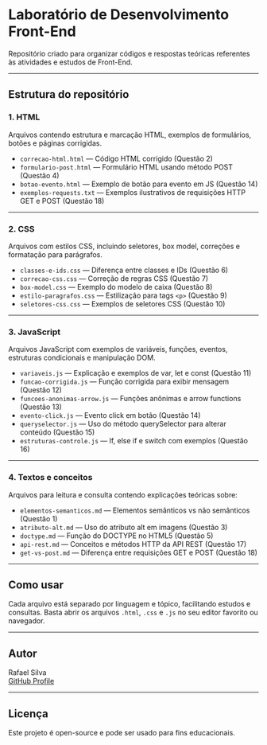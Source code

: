 # Laboratório de Desenvolvimento Front-End

Repositório criado para organizar códigos e respostas teóricas referentes às atividades e estudos de Front-End.

---

## Estrutura do repositório

### 1. HTML
Arquivos contendo estrutura e marcação HTML, exemplos de formulários, botões e páginas corrigidas.

- `correcao-html.html` — Código HTML corrigido (Questão 2)  
- `formulario-post.html` — Formulário HTML usando método POST (Questão 4)  
- `botao-evento.html` — Exemplo de botão para evento em JS (Questão 14)  
- `exemplos-requests.txt` — Exemplos ilustrativos de requisições HTTP GET e POST (Questão 18)  

---

### 2. CSS
Arquivos com estilos CSS, incluindo seletores, box model, correções e formatação para parágrafos.

- `classes-e-ids.css` — Diferença entre classes e IDs (Questão 6)  
- `correcao-css.css` — Correção de regras CSS (Questão 7)  
- `box-model.css` — Exemplo do modelo de caixa (Questão 8)  
- `estilo-paragrafos.css` — Estilização para tags `<p>` (Questão 9)  
- `seletores-css.css` — Exemplos de seletores CSS (Questão 10)  

---

### 3. JavaScript
Arquivos JavaScript com exemplos de variáveis, funções, eventos, estruturas condicionais e manipulação DOM.

- `variaveis.js` — Explicação e exemplos de var, let e const (Questão 11)  
- `funcao-corrigida.js` — Função corrigida para exibir mensagem (Questão 12)  
- `funcoes-anonimas-arrow.js` — Funções anônimas e arrow functions (Questão 13)  
- `evento-click.js` — Evento click em botão (Questão 14)  
- `queryselector.js` — Uso do método querySelector para alterar conteúdo (Questão 15)  
- `estruturas-controle.js` — If, else if e switch com exemplos (Questão 16)  

---

### 4. Textos e conceitos
Arquivos para leitura e consulta contendo explicações teóricas sobre:

- `elementos-semanticos.md` — Elementos semânticos vs não semânticos (Questão 1)  
- `atributo-alt.md` — Uso do atributo alt em imagens (Questão 3)  
- `doctype.md` — Função do DOCTYPE no HTML5 (Questão 5)  
- `api-rest.md` — Conceitos e métodos HTTP da API REST (Questão 17)  
- `get-vs-post.md` — Diferença entre requisições GET e POST (Questão 18)  

---

## Como usar

Cada arquivo está separado por linguagem e tópico, facilitando estudos e consultas. Basta abrir os arquivos `.html`, `.css` e `.js` no seu editor favorito ou navegador.

---

## Autor

Rafael Silva  
[GitHub Profile](https://github.com/Rafife12)

---

## Licença

Este projeto é open-source e pode ser usado para fins educacionais.

